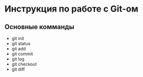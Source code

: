 # Инструкция по работе с Git-ом
## Основные комманды
* git init
* git status
* git add
* git commit
* git log
* git checkout
* git diff 